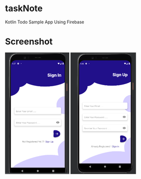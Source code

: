 # taskNote

Kotlin Todo Sample App Using Firebase 

# Screenshot

<img src="/ss/ss1.png" height="400px"/>
<img src="/ss/ss2.png" height="400px"/>
